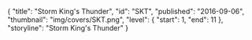{
  "title": "Storm King's Thunder",
  "id": "SKT",
  "published": "2016-09-06",
  "thumbnail": "img/covers/SKT.png",
  "level": {
    "start": 1,
    "end": 11
  },
  "storyline": "Storm King's Thunder"
}